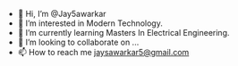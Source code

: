 - 👋 Hi, I’m @Jay5awarkar
- 👀 I’m interested in Modern Technology.
- 🌱 I’m currently learning Masters In Electrical Engineering.
- 💞️ I’m looking to collaborate on ...
- 📫 How to reach me jaysawarkar5@gmail.com

<!---
Jay5awarkar/Jay5awarkar is a ✨ special ✨ repository because its `README.md` (this file) appears on your GitHub profile.
You can click the Preview link to take a look at your changes.
--->
